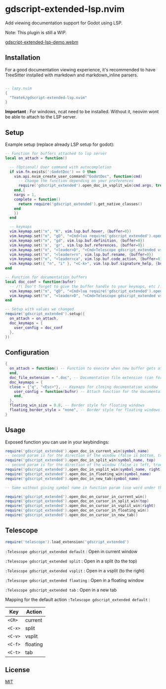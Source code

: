 # gdscript-extended-lsp.nvim

Add viewing documentation support for Godot using LSP.

Note: This plugin is still a WIP.

[gdscript-extended-lsp-demo.webm](https://github.com/Teatek/gdscript-extended-lsp.nvim/assets/38403802/0fb814b9-b28d-4399-bcff-81270aa6a36d)

## Installation

For a good documentation viewing experience, it's recommended to have TreeSitter installed with markdown and markdown_inline parsers.

```lua

-- lazy.nvim
{
  "Teatek/gdscript-extended-lsp.nvim"
}
```

**Important** : For windows, ncat need to be installed. Without it, neovim wont be able to attach to the LSP server.

## Setup

Example setup (replace already LSP setup for godot):

```lua
-- Function for buffers attached to lsp server
local on_attach = function()

  -- (Optional) User command with autocompletion
  if vim.fn.exists(':GodotDoc') == 0 then
    vim.api.nvim_create_user_command("GodotDoc", function(cmd)
      -- Change the function depending on your preferences
      require('gdscript_extended').open_doc_in_vsplit_win(cmd.args, true)
    end,{
    nargs = 1,
    complete = function()
      return require('gdscript_extended').get_native_classes()
    end
    })
  end

  -- keymaps
  vim.keymap.set("n", "K", vim.lsp.buf.hover, {buffer=0})
  vim.keymap.set("n", "gD", "<Cmd>lua require('gdscript_extended').open_doc_on_cursor_in_vsplit_win(true)<CR>", {buffer=0})
  vim.keymap.set("n", "gd", vim.lsp.buf.definition, {buffer=0})
  vim.keymap.set('n', 'gr', vim.lsp.buf.references, {buffer=0})
  vim.keymap.set("n", "<leader>D", "<Cmd>Telescope gdscript_extended vsplit<CR>", {buffer=0})
  vim.keymap.set("n", "<leader>rn", vim.lsp.buf.rename, {buffer=0})
  vim.keymap.set("n", "<leader>ca", vim.lsp.buf.code_action, {buffer=0})
  vim.keymap.set({ "n", "i" }, "<C-k>", vim.lsp.buf.signature_help, {buffer=0})
end

-- Function for documentation buffers
local doc_conf = function(bufnr)
  -- /!\ Don't forget to give the buffer handle to your keymaps, etc /!\
  vim.keymap.set("n", "gD", "<Cmd>lua require('gdscript_extended').open_doc_on_cursor_in_vsplit_win(true)<CR>", {buffer=bufnr})
  vim.keymap.set("n", "<leader>D", "<Cmd>Telescope gdscript_extended vsplit<CR>", {buffer=bufnr})
end

-- Setup with values we changed
require('gdscript_extended').setup({
  on_attach = on_attach,
  doc_keymaps = {
    user_config = doc_conf
  },
})
 ```

## Configuration

```lua
{
  on_attach = function() -- Function to execute when new buffer gets attached to lsp
  end,
  doc_file_extension = ".doc", -- Documentation file extension (can for example allow a better search in buffers list with telescope)
  doc_keymaps = {
  close = {"q", "<Esc>"}, -- Keymaps for closing documentation window
    user_config = function(bufnr) -- Attach function for the documentation buffer
    end,
  },
  floating_win_size = 0.8, -- Border style for floating windows
  floating_border_style = "none", -- Border style for floating windows (can be a string or an array: "none", "single", "double", "solid", "shadow")
}
```

## Usage

Exposed function you can use in your keybindings:
```lua
require('gdscript_extended').open_doc_in_current_win(symbol_name)
-- second param is for the direction of the window (false is bottom, true is top)
require('gdscript_extended').open_doc_in_split_win(symbol_name, top)
-- second param is for the direction of the window (false is left, true is right)
require('gdscript_extended').open_doc_in_vsplit_win(symbol_name, right)
require('gdscript_extended').open_doc_in_floating_win(symbol_name)
require('gdscript_extended').open_doc_in_new_tab(symbol_name)

-- Same without giving symbol name in function param (use word under the cursor)

require('gdscript_extended').open_doc_on_cursor_in_current_win()
require('gdscript_extended').open_doc_on_cursor_in_split_win(top)
require('gdscript_extended').open_doc_on_cursor_in_vsplit_win(right)
require('gdscript_extended').open_doc_on_cursor_in_floating_win()
require('gdscript_extended').open_doc_on_cursor_in_new_tab()

```

## Telescope

```lua
require('telescope').load_extension('gdscript_extended')
```


`:Telescope gdscript_extended default` : Open in current window

`:Telescope gdscript_extended split` : Open in a split (to the top)

`:Telescope gdscript_extended vsplit` : Open in a vsplit (to the right)

`:Telescope gdscript_extended floating` : Open in a floating window

`:Telescope gdscript_extended tab` : Open in a new tab



Mapping for the default action `:Telescope gdscript_extended default` :

| Key      | Action   |
|----------|----------|
| `<CR>`   | current  |
| `<C-x>`  | split    |
| `<C-v>`  | vsplit   |
| `<C-f>`  | floating |
| `<C-t>`  | tab      |


## License

[MIT](./LICENSE)
